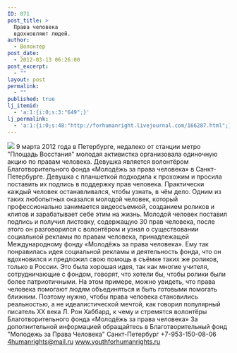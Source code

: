 ```yaml
---
ID: 871
post_title: >
  Права человека
  вдохновляют людей.
author:
  - Волонтер
post_date:
  - 2012-03-13 06:26:00
post_excerpt:
  - ""
layout: post
permalink:
  - ""
published: true
lj_itemid:
  - 'a:1:{i:0;s:3:"649";}'
lj_permalink:
  - 'a:1:{i:0;s:48:"http://forhumanright.livejournal.com/166287.html";}'
---
```


<img src="http://cs5338.vk.com/u132145096/132409092/x_5b26039f.jpg" /> 9 марта 2012 года в Петербурге, недалеко от станции метро "Площадь Восстания" молодая активистка организовала одиночную акцию по правам человека. Девушка является волонтёром Благотворительного фонда «Молодёжь за права человека» в Санкт-Петербурге. 
Девушка с планшеткой подходила к прохожим и просила поставить их подпись в поддержку прав человека. Практически каждый человек останавливался, чтобы узнать, в чём дело. Одним из таких любопытных оказался молодой человек, который профессионально занимается видеосъемкой, созданием роликов и клипов и зарабатывает себе этим на жизнь. Молодой человек поставил подпись и получил листовку, содержащую 30 прав человека, после этого он разговорился с волонтёром и узнал о существовании социальной рекламы по правам человека, принадлежащей Международному фонду «Молодёжь за права человека». Ему так понравилась идея социальной рекламы и деятельность фонда, что он вдохновился и предложил свою помощь в съёмке таких же роликов, только в России. Это была хорошая идея, так как многие учителя, сотрудничающие с фондом, говорят, что хотели бы, чтобы ролики были более патриотичными. 
На этом примере, можно увидеть, что права человека помогают людям объединяться и быть готовыми помогать ближним. Поэтому нужно, чтобы права человека становились реальностью, а не идеалистической мечтой, как говорил популярный писатель ХХ века Л. Рон Хаббард, к чему и стремятся волонтёры Благотворительного фонда «Молодёжь за права человека»
За дополнительной информацией обращайтесь в
Благотворительный фонд
"Молодежь за Права Человека" Санкт-Петербург 
+7-953-150-08-06 
4humanrights@mail.ru
www.youthforhumanrights.ru